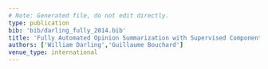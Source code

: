```yaml
---
# Note: Generated file, do not edit directly.
type: publication
bib: 'bib/darling_fully_2014.bib'
title: 'Fully Automated Opinion Summarization with Supervised Components and the Crowd'
authors: ['William Darling','Guillaume Bouchard']
venue_type: international
---
```


